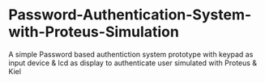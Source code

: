 # Password-Authentication-System-with-Proteus-Simulation

A simple Password based authentiction system prototype with keypad as input device & lcd as display to authenticate user simulated with Proteus & Kiel
